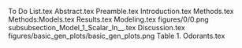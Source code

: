 To Do List.tex
Abstract.tex
Preamble.tex
Introduction.tex
Methods.tex
Methods:Models.tex
Results.tex
Modeling.tex
figures/0/0.png
subsubsection_Model_1_Scalar_In__.tex
Discussion.tex
figures/basic_gen_plots/basic_gen_plots.png
Table 1. Odorants.tex